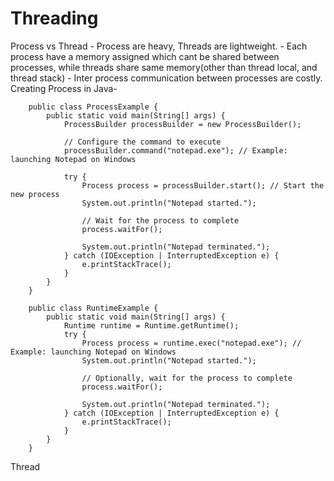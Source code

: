 # Threading
Process vs Thread
	- Process are heavy, Threads are lightweight.
	- Each process have a memory assigned which cant be shared between processes, while threads share same memory(other than thread local, and thread stack)
	- Inter process communication between processes are costly.
Creating Process in Java-
```
	public class ProcessExample {
		public static void main(String[] args) {
			ProcessBuilder processBuilder = new ProcessBuilder();
			
			// Configure the command to execute
			processBuilder.command("notepad.exe"); // Example: launching Notepad on Windows

			try {
				Process process = processBuilder.start(); // Start the new process
				System.out.println("Notepad started.");
				
				// Wait for the process to complete
				process.waitFor();
				
				System.out.println("Notepad terminated.");
			} catch (IOException | InterruptedException e) {
				e.printStackTrace();
			}
		}
	}
```
```
	public class RuntimeExample {
		public static void main(String[] args) {
			Runtime runtime = Runtime.getRuntime();
			try {
				Process process = runtime.exec("notepad.exe"); // Example: launching Notepad on Windows
				System.out.println("Notepad started.");
				
				// Optionally, wait for the process to complete
				process.waitFor();
				
				System.out.println("Notepad terminated.");
			} catch (IOException | InterruptedException e) {
				e.printStackTrace();
			}
		}
	}
```
Thread 

